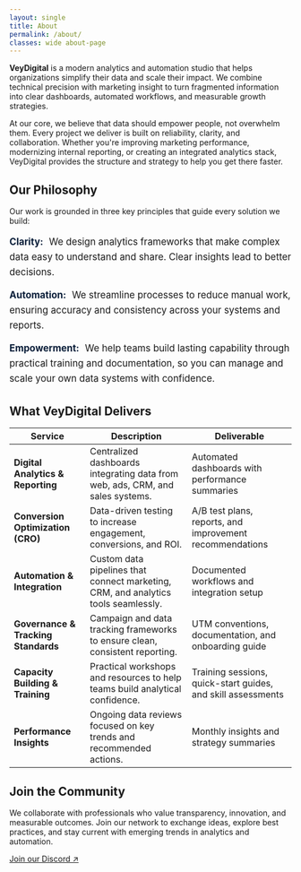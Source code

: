 ```yaml
---
layout: single
title: About
permalink: /about/
classes: wide about-page
---
```



<p><strong>VeyDigital</strong> is a modern analytics and automation studio that helps organizations simplify their data and scale their impact. We combine technical precision with marketing insight to turn fragmented information into clear dashboards, automated workflows, and measurable growth strategies.</p>

<p>At our core, we believe that data should empower people, not overwhelm them. Every project we deliver is built on reliability, clarity, and collaboration. Whether you're improving marketing performance, modernizing internal reporting, or creating an integrated analytics stack, VeyDigital provides the structure and strategy to help you get there faster.</p>

<h2 class="vd-wide-title">Our Philosophy</h2>

<p>Our work is grounded in three key principles that guide every solution we build:</p>

<ul class="vd-values">
  <li><strong>Clarity:</strong> We design analytics frameworks that make complex data easy to understand and share. Clear insights lead to better decisions.</li>
  <li><strong>Automation:</strong> We streamline processes to reduce manual work, ensuring accuracy and consistency across your systems and reports.</li>
  <li><strong>Empowerment:</strong> We help teams build lasting capability through practical training and documentation, so you can manage and scale your own data systems with confidence.</li>
</ul>

<h2 class="vd-wide-title">What VeyDigital Delivers</h2>

<table class="vd-plain vd-delivers-wide">
  <thead>
    <tr>
      <th>Service</th>
      <th>Description</th>
      <th>Deliverable</th>
         </tr>
  </thead>
  <tbody>
    <tr>
      <td><strong>Digital Analytics &amp; Reporting</strong></td>
      <td>Centralized dashboards integrating data from web, ads, CRM, and sales systems.</td>
      <td>Automated dashboards with performance summaries</td>
    </tr>
    <tr>
      <td><strong>Conversion Optimization (CRO)</strong></td>
      <td>Data-driven testing to increase engagement, conversions, and ROI.</td>
      <td>A/B test plans, reports, and improvement recommendations</td>
    </tr>
    <tr>
      <td><strong>Automation &amp; Integration</strong></td>
      <td>Custom data pipelines that connect marketing, CRM, and analytics tools seamlessly.</td>
      <td>Documented workflows and integration setup</td>
    </tr>
    <tr>
      <td><strong>Governance &amp; Tracking Standards</strong></td>
      <td>Campaign and data tracking frameworks to ensure clean, consistent reporting.</td>
      <td>UTM conventions, documentation, and onboarding guide</td>
    </tr>
    <tr>
      <td><strong>Capacity Building &amp; Training</strong></td>
      <td>Practical workshops and resources to help teams build analytical confidence.</td>
      <td>Training sessions, quick-start guides, and skill assessments</td>
    </tr>
    <tr>
      <td><strong>Performance Insights</strong></td>
      <td>Ongoing data reviews focused on key trends and recommended actions.</td>
      <td>Monthly insights and strategy summaries</td>
    </tr>
  </tbody>
</table>

<h2 class="vd-wide-title">Join the Community</h2>
<p>We collaborate with professionals who value transparency, innovation, and measurable outcomes. Join our network to exchange ideas, explore best practices, and stay current with emerging trends in analytics and automation.</p>
<p><a href="https://discord.gg/yourInvite">Join our Discord ↗</a></p>

<style>
/* ---- Page width expansion (scoped to this page) ---- */
.about-page .page__inner_wrap,
.about-page .page__inner-wrap,
.about-page .page__content,
.about-page .vd-plain.vd-delivers-wide {
  max-width: 1200px;
  margin-left: auto;
  margin-right: auto;
}

/* ---- Values list (no boxes) ---- */
.vd-values {
  list-style: none;
  padding: 0;
  margin: 1rem 0 2rem;
}
.vd-values li {
  margin-bottom: 0.9rem;
  line-height: 1.6;
  font-size: 1.05rem;
}
/* FIX spacing after labels like "Clarity:" */
.vd-values strong {
  color: #0b1f3a;              /* Deep Tech Blue */
  display: inline;             /* normal inline, not inline-block */
  min-width: unset;            /* remove fixed width that created gaps */
  margin-right: .35rem;        /* add a normal space after the label */
  white-space: nowrap;         /* keep label on one line */
}

/* ---- Deliverables table polish + readable colors ---- */
.about-page .vd-plain.vd-delivers-wide th,
.about-page .vd-plain.vd-delivers-wide td {
  padding: 0.6rem 0.8rem;
  text-align: left;
  vertical-align: top;
  color: #0b0f14 !important;   /* force near-black text */
}
.about-page .vd-plain.vd-delivers-wide th *,
.about-page .vd-plain.vd-delivers-wide td * {
  color: inherit !important;
}
.about-page .vd-plain.vd-delivers-wide th {
  background: #f4f6fa !important;
  font-weight: 700;
  border-bottom: 2px solid #ddd !important;
}
.about-page .vd-plain.vd-delivers-wide td {
  border-bottom: 1px solid #e6e6e6;
}
.about-page .vd-plain.vd-delivers-wide tr:last-child td {
  border-bottom: none;
}

/* ---- Links (scoped) ---- */
.about-page a {
  color: #1da1ff;
  text-decoration: none;
}
.about-page a:hover {
  text-decoration: underline;
}
</style>
